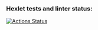 ### Hexlet tests and linter status:
[![Actions Status](https://github.com/Alyona-KV/python-project-lvl1/workflows/hexlet-check/badge.svg)](https://github.com/Alyona-KV/python-project-lvl1/actions)